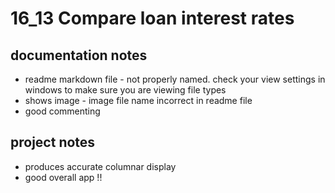 # 16_13 Compare loan interest rates
## documentation notes

- readme markdown file - not properly named. check your view settings in windows to make sure you are viewing file types
- shows image - image file name incorrect in readme file
- good commenting

## project notes

- produces accurate columnar display
- good overall app !!
